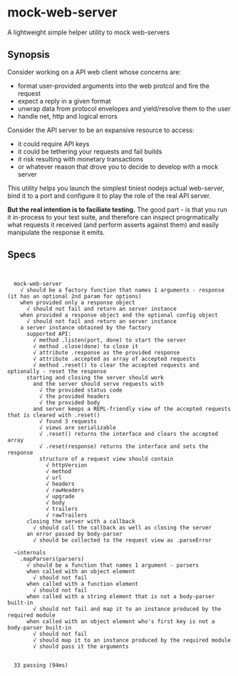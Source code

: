 # mock-web-server
A lightweight simple helper utility to mock web-servers

## Synopsis
Consider working on a API web client whose concerns are:
 - format user-provided arguments into the web protcol and fire the request
 - expect a reply in a given format
 - unwrap data from protocol envelopes and yield/resolve them to the user
 - handle net, http and logical errors

Consider the API server to be an expansive resource to access:
 - it could require API keys
 - it could be tethering your requests and fail builds
 - it risk resulting with monetary transactions
 - or whatever reason that drove you to decide to develop with a mock server
 
 
This utility helps you launch the simplest tiniest nodejs actual web-server, 
bind it to a port and configure it to play the role of the real API server.

**But the real intention is to faciliate testing.** 
The good part - is that you run it in-process to your test suite, 
and therefore can inspect progrmatically what requests it received (and perform asserts against them)
and easily manipulate the response it emits.

## Specs

``` 


  mock-web-server
    √ should be a factory function that names 1 arguments - response (it has an optional 2nd param for options)
    when provided only a response object
      √ should not fail and return an server instance
    when provided a response object and the optional config object
      √ should not fail and return an server instance
    a server instance obtained by the factory
      supported API:
        √ method .listen(port, done) to start the server
        √ method .close(done) to close it
        √ attribute .response as the provided response
        √ attribute .accepted as array of accepted requests
        √ method .reset() to clear the accepted requests and optionally - reset the response
      starting and closing the server should work
        and the server should serve requests with
          √ the provided status code
          √ the provided headers
          √ the provided body
        and server keeps a REPL-friendly view of the accepted requests that is cleared with .reset()
          √ found 3 requests
          √ views are serializable
          √ .reset() returns the interface and clears the accepted array
          √ .reset(response) returns the interface and sets the response
          structure of a request view should contain
            √ httpVersion
            √ method
            √ url
            √ headers
            √ rawHeaders
            √ upgrade
            √ body
            √ trailers
            √ rawTrailers
      closing the server with a callback
        √ should call the callback as well as closing the server
      an error passed by body-parser
        √ should be collected to the request view as .parseError

  ~internals
    .mapParsers(parsers)
      √ should be a function that names 1 argument - parsers
      when called with an object element
        √ should not fail
      when called with a function element
        √ should not fail
      when called with a string element that is not a body-parser built-in
        √ should not fail and map it to an instance produced by the required module
      when called with an object element who's first key is not a body-parser built-in
        √ should not fail
        √ should map it to an instance produced by the required module
        √ should pass it the arguments


  33 passing (94ms)

``` 
